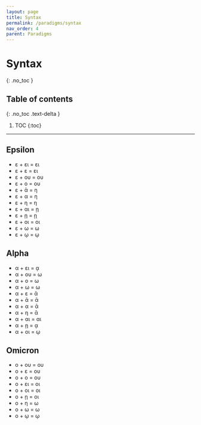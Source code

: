 ```yaml
---
layout: page
title: Syntax
permalink: /paradigms/syntax
nav_order: 4
parent: Paradigms
---
```


# Syntax
{: .no_toc }

## Table of contents
{: .no_toc .text-delta }

1. TOC
{:toc}

***

## Epsilon

* ε + ει = ει
* ε + ε = ει
* ε + ου = ου
* ε + ο = ου
* ε + ᾱ = η
* ε + α = η
* ε + η = η
* ε + αι = ῃ
* ε + ῃ = ῃ
* ε + οι = οι
* ε + ω = ω
* ε + ῳ = ῳ


## Alpha

* α + ει = ᾳ
* α + ου = ω
* α + ο = ω
* α + ω = ω
* α + ε = ᾱ
* α + ᾱ = ᾱ
* α + α = ᾱ
* α + η = ᾱ
* α + αι = αι
* α + ῃ = ᾳ
* α + οι = ῳ


## Omicron

* ο + ου = ου
* ο + ε = ου
* ο + ο = ου
* ο + ει = οι
* ο + οι = οι
* ο + ῃ = οι
* ο + η = ω
* ο + ω = ω
* ο + ῳ = ῳ
